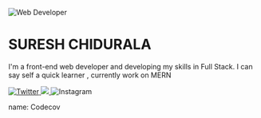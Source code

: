![Web Developer](https://pbs.twimg.com/media/DQlOsZyVAAAXfAx.jpg)

# SURESH CHIDURALA

 I'm a front-end web developer and developing my skills in Full Stack. I can say self a quick learner , currently work on MERN

<p>
  <a href='https://twitter.com/SureshChidural3' target="_blank">
   <img alt="Twitter" src="https://img.shields.io/badge/twitter-%231DA1F2.svg?style=for-the-badge&logo=Twitter&logoColor=white"/>
  </a>
 <a href='https://www.linkedin.com/in/suresh-chidurala' target="_blank">
  <img src="https://img.shields.io/badge/linkedin%20-%230077B5.svg?&style=for-the-badge&logo=linkedin&logoColor=white"/>
  </a>

<img alt="Instagram" src="https://img.shields.io/badge/instagram-%23E4405F.svg?style=for-the-badge&logo=Instagram&logoColor=white"/>
  
</p>
name: Codecov


